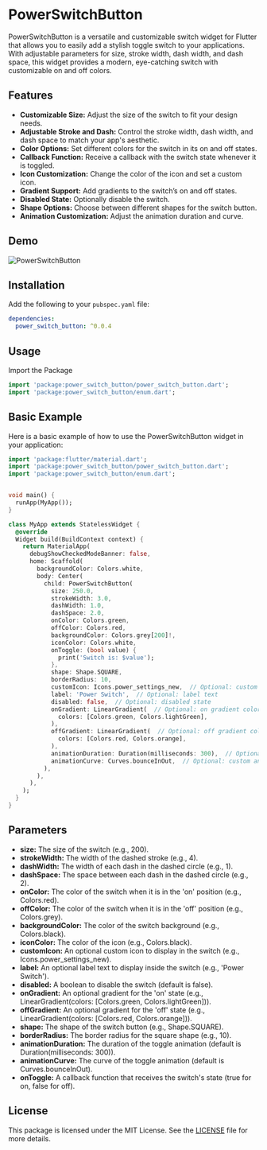 # PowerSwitchButton

PowerSwitchButton  is a versatile and customizable switch widget for Flutter that allows you to easily add a stylish toggle switch to your applications. With adjustable parameters for size, stroke width, dash width, and dash space, this widget provides a modern, eye-catching switch with customizable on and off colors.

## Features

- **Customizable Size:** Adjust the size of the switch to fit your design needs.
- **Adjustable Stroke and Dash:** Control the stroke width, dash width, and dash space to match your app's aesthetic.
- **Color Options:** Set different colors for the switch in its on and off states.
- **Callback Function:** Receive a callback with the switch state whenever it is toggled. 
- **Icon Customization:** Change the color of the icon and set a custom icon. 
- **Gradient Support:** Add gradients to the switch’s on and off states. 
- **Disabled State:** Optionally disable the switch.
- **Shape Options:** Choose between different shapes for the switch button. 
- **Animation Customization:** Adjust the animation duration and curve.


## Demo


![PowerSwitchButton](https://github.com/user-attachments/assets/5f0e865a-ec62-494b-9619-a6c8c208d445)


## Installation

Add the following to your `pubspec.yaml` file:

```yaml
dependencies:
  power_switch_button: ^0.0.4
```


## Usage

Import the Package

```dart
import 'package:power_switch_button/power_switch_button.dart';
import 'package:power_switch_button/enum.dart';

```

## Basic Example

Here is a basic example of how to use the PowerSwitchButton widget in your application:

```dart
import 'package:flutter/material.dart';
import 'package:power_switch_button/power_switch_button.dart';
import 'package:power_switch_button/enum.dart';


void main() {
  runApp(MyApp());
}

class MyApp extends StatelessWidget {
  @override
  Widget build(BuildContext context) {
    return MaterialApp(
      debugShowCheckedModeBanner: false,
      home: Scaffold(
        backgroundColor: Colors.white,
        body: Center(
          child: PowerSwitchButton(
            size: 250.0,
            strokeWidth: 3.0,
            dashWidth: 1.0,
            dashSpace: 2.0,
            onColor: Colors.green,
            offColor: Colors.red,
            backgroundColor: Colors.grey[200]!,
            iconColor: Colors.white,
            onToggle: (bool value) {
              print('Switch is: $value');
            },
            shape: Shape.SQUARE,
            borderRadius: 10,
            customIcon: Icons.power_settings_new,  // Optional: custom icon
            label: 'Power Switch',  // Optional: label text
            disabled: false,  // Optional: disabled state
            onGradient: LinearGradient(  // Optional: on gradient colors
              colors: [Colors.green, Colors.lightGreen],
            ),
            offGradient: LinearGradient(  // Optional: off gradient colors
              colors: [Colors.red, Colors.orange],
            ),
            animationDuration: Duration(milliseconds: 300),  // Optional: custom animation duration
            animationCurve: Curves.bounceInOut,  // Optional: custom animation curve
          ),
        ),
      ),
    );
  }
}
```

## Parameters


- **size:** The size of the switch (e.g., 200).
- **strokeWidth:** The width of the dashed stroke (e.g., 4).
- **dashWidth:** The width of each dash in the dashed circle (e.g., 1).
- **dashSpace:** The space between each dash in the dashed circle (e.g., 2).
- **onColor:** The color of the switch when it is in the 'on' position (e.g., Colors.red).
- **offColor:** The color of the switch when it is in the 'off' position (e.g., Colors.grey).
- **backgroundColor:** The color of the switch background (e.g., Colors.black).
- **iconColor:** The color of the icon (e.g., Colors.black).
- **customIcon:** An optional custom icon to display in the switch (e.g., Icons.power_settings_new). 
- **label:** An optional label text to display inside the switch (e.g., 'Power Switch'). 
- **disabled:** A boolean to disable the switch (default is false). 
- **onGradient:** An optional gradient for the 'on' state (e.g., LinearGradient(colors: [Colors.green, Colors.lightGreen])). 
- **offGradient:** An optional gradient for the 'off' state (e.g., LinearGradient(colors: [Colors.red, Colors.orange])). 
- **shape:** The shape of the switch button (e.g., Shape.SQUARE). 
- **borderRadius:** The border radius for the square shape (e.g., 10). 
- **animationDuration:** The duration of the toggle animation (default is Duration(milliseconds: 300)). 
- **animationCurve:** The curve of the toggle animation (default is Curves.bounceInOut).
- **onToggle:** A callback function that receives the switch's state (true for on, false for off).


## License

This package is licensed under the MIT License. See the 
[LICENSE](https://github.com/WalidAhmed90/PowerSwitchButton/blob/main/LICENSE) file for more details.





